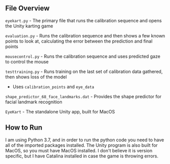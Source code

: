 ## File Overview

`eyekart.py` - The primary file that runs the calibration sequence and opens the Unity karting game

`evaluation.py` - Runs the calibration sequence and then shows a few known points to look at, calculating the error between the prediction and final points

`mousecontrol.py` - Runs the calibration sequence and uses predicted gaze to control the mouse

`testtraining.py` - Runs training on the last set of calibration data gathered, then shows loss of the model 
* Uses `calibration_points` and `eye_data`

`shape_predictor_68_face_landmarks.dat` - Provides the shape predictor for facial landmark recognition

`EyeKart` - The standalone Unity app, built for MacOS


## How to Run

I am using Python 3.7, and in order to run the python code you need to have all of the imported packages installed. The Unity program is also built for MacOS, so you must have MacOS installed. I don't believe it is version specific, but I have Catalina installed in case the game is throwing errors.
